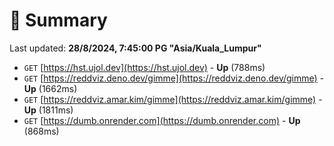 # 📖 Summary
Last updated: **28/8/2024, 7:45:00 PG "Asia/Kuala_Lumpur"**

- `GET` [https://hst.ujol.dev](https://hst.ujol.dev) - **Up** (788ms)
- `GET` [https://reddviz.deno.dev/gimme](https://reddviz.deno.dev/gimme) - **Up** (1662ms)
- `GET` [https://reddviz.amar.kim/gimme](https://reddviz.amar.kim/gimme) - **Up** (1811ms)
- `GET` [https://dumb.onrender.com](https://dumb.onrender.com) - **Up** (868ms)
